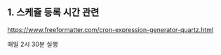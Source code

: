 ## 1. 스케쥴 등록 시간 관련

https://www.freeformatter.com/cron-expression-generator-quartz.html

매일 2시 30분 실행 

<job group="TestBatchGroup" name="BatchTest" triggerName="BatchTest" cronExpression= "0 30 2 * * ?"
        targetClass="com.tistory.f5074.batch.BatchTest">
</job>